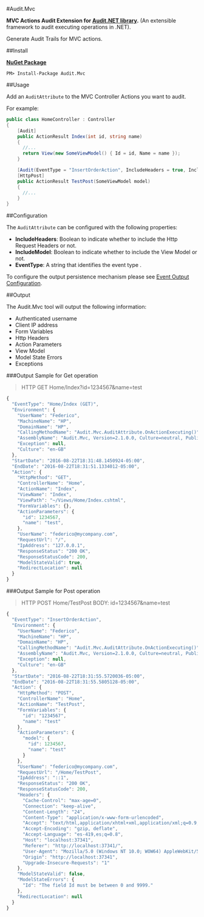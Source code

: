 #Audit.Mvc

**MVC Actions Audit Extension for [Audit.NET library](https://github.com/thepirat000/Audit.NET).** (An extensible framework to audit executing operations in .NET).

Generate Audit Trails for MVC actions.

##Install

**[NuGet Package](https://www.nuget.org/packages/Audit.Mvc/)**
```
PM> Install-Package Audit.Mvc
```

##Usage

Add an `AuditAttribute` to the MVC Controller Actions you want to audit.

For example:

```c#
public class HomeController : Controller
{
    [Audit]
    public ActionResult Index(int id, string name)
    {
      //...
      return View(new SomeViewModel() { Id = id, Name = name });
    }

    [Audit(EventType = "InsertOrderAction", IncludeHeaders = true, IncludeModel = true)]
    [HttpPost]
    public ActionResult TestPost(SomeViewModel model)
    {
      //...
    }
}
```

##Configuration

The `AuditAttribute` can be configured with the following properties:
- **IncludeHeaders**: Boolean to indicate whether to include the Http Request Headers or not.
- **IncludeModel**: Boolean to indicate whether to include the View Model or not.
- **EventType**: A string that identifies the event type .

To configure the output persistence mechanism please see [Event Output Configuration](https://github.com/thepirat000/Audit.NET/blob/master/README.md#event-output-configuration).

##Output

The Audit.Mvc tool will output the following information:

- Authenticated username
- Client IP address
- Form Variables
- Http Headers
- Action Parameters
- View Model 
- Model State Errors
- Exceptions

###Output Sample for Get operation

> HTTP GET Home/Index?id=1234567&name=test

```javascript
{
  "EventType": "Home/Index (GET)",
  "Environment": {
    "UserName": "Federico",
    "MachineName": "HP",
    "DomainName": "HP",
    "CallingMethodName": "Audit.Mvc.AuditAttribute.OnActionExecuting()",
    "AssemblyName": "Audit.Mvc, Version=2.1.0.0, Culture=neutral, PublicKeyToken=null",
    "Exception": null,
    "Culture": "en-GB"
  },
  "StartDate": "2016-08-22T18:31:48.1450924-05:00",
  "EndDate": "2016-08-22T18:31:51.1334012-05:00",
  "Action": {
    "HttpMethod": "GET",
    "ControllerName": "Home",
    "ActionName": "Index",
    "ViewName": "Index",
    "ViewPath": "~/Views/Home/Index.cshtml",
    "FormVariables": {},
    "ActionParameters": {
      "id": 1234567,
      "name": "test",
    },
    "UserName": "federico@mycompany.com",
    "RequestUrl": "/",
    "IpAddress": "127.0.0.1",
    "ResponseStatus": "200 OK",
    "ResponseStatusCode": 200,
    "ModelStateValid": true,
    "RedirectLocation": null
  }
}
```

###Output Sample for Post operation

> HTTP POST Home/TestPost
> BODY: id=1234567&name=test

```javascript
{
  "EventType": "InsertOrderAction",
  "Environment": {
    "UserName": "Federico",
    "MachineName": "HP",
    "DomainName": "HP",
    "CallingMethodName": "Audit.Mvc.AuditAttribute.OnActionExecuting()",
    "AssemblyName": "Audit.Mvc, Version=2.1.0.0, Culture=neutral, PublicKeyToken=null",
    "Exception": null,
    "Culture": "en-GB"
  },
  "StartDate": "2016-08-22T18:31:55.5720036-05:00",
  "EndDate": "2016-08-22T18:31:55.5805128-05:00",
  "Action": {
    "HttpMethod": "POST",
    "ControllerName": "Home",
    "ActionName": "TestPost",
    "FormVariables": {
      "id": "1234567",
      "name": "test"
    },
    "ActionParameters": {
      "model": {
        "id": 1234567,
        "name": "test"
      }
    },
    "UserName": "federico@mycompany.com",
    "RequestUrl": "/Home/TestPost",
    "IpAddress": "::1",
    "ResponseStatus": "200 OK",
    "ResponseStatusCode": 200,
    "Headers": {
      "Cache-Control": "max-age=0",
      "Connection": "keep-alive",
      "Content-Length": "24",
      "Content-Type": "application/x-www-form-urlencoded",
      "Accept": "text/html,application/xhtml+xml,application/xml;q=0.9,image/webp,*/*;q=0.8",
      "Accept-Encoding": "gzip, deflate",
      "Accept-Language": "es-419,es;q=0.8",
      "Host": "localhost:37341",
      "Referer": "http://localhost:37341/",
      "User-Agent": "Mozilla/5.0 (Windows NT 10.0; WOW64) AppleWebKit/537.36 (KHTML, like Gecko) Chrome/52.0.2743.116 Safari/537.36",
      "Origin": "http://localhost:37341",
      "Upgrade-Insecure-Requests": "1"
    },
    "ModelStateValid": false,
    "ModelStateErrors": {
      "Id": "The field Id must be between 0 and 9999."
    },
    "RedirectLocation": null
  }
}
```

